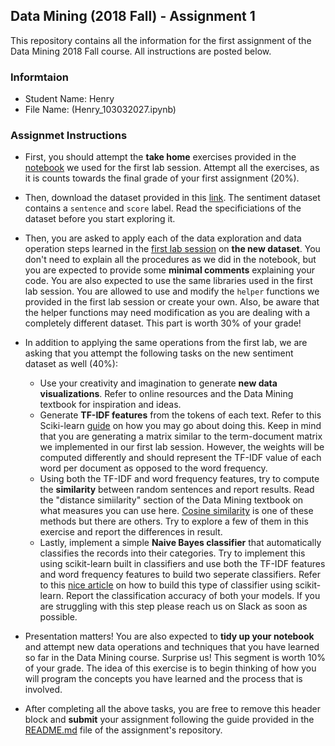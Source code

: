 ## Data Mining (2018 Fall) - Assignment 1
This repository contains all the information for the first assignment of the Data Mining 2018 Fall course. All instructions are posted below. 

### Informtaion
* Student Name: Henry  
* File Name: (Henry_103032027.ipynb)

### Assignmet Instructions
- First, you should attempt the **take home** exercises provided in the [notebook](https://github.com/omarsar/data_mining_lab/blob/master/news_data_mining.ipynb) we used for the first lab session. Attempt all the exercises, as it is counts towards the final grade of your first assignment (20%). 

- Then, download the dataset provided in this [link](https://archive.ics.uci.edu/ml/datasets/Sentiment+Labelled+Sentences#). The sentiment dataset contains a `sentence` and `score` label. Read the specificiations of the dataset before you start exploring it. 


- Then, you are asked to apply each of the data exploration and data operation steps learned in the [first lab session](https://github.com/omarsar/data_mining_lab) on **the new dataset**. You don't need to explain all the procedures as we did in the notebook, but you are expected to provide some **minimal comments** explaining your code. You are also expected to use the same libraries used in the first lab session. You are allowed to use and modify the `helper` functions we provided in the first lab session or create your own. Also, be aware that the helper functions may need modification as you are dealing with a completely different dataset. This part is worth 30% of your grade!

- In addition to applying the same operations from the first lab, we are asking that you attempt the following tasks on the new sentiment dataset as well (40%):
    - Use your creativity and imagination to generate **new data visualizations**. Refer to online resources and the Data Mining textbook for inspiration and ideas. 
    - Generate **TF-IDF features** from the tokens of each text. Refer to this Sciki-learn [guide](http://scikit-learn.org/stable/modules/generated/sklearn.feature_extraction.text.TfidfVectorizer.html) on how you may go about doing this. Keep in mind that you are generating a matrix similar to the term-document matrix we implemented in our first lab session. However, the weights will be computed differently and should represent the TF-IDF value of each word per document as opposed to the word frequency.
    - Using both the TF-IDF and word frequency features, try to compute the **similarity** between random sentences and report results. Read the "distance simiilarity" section of the Data Mining textbook on what measures you can use here. [Cosine similarity](https://jamesmccaffrey.wordpress.com/2017/03/29/the-cosine-similarity-of-two-sentences/) is one of these methods but there are others. Try to explore a few of them in this exercise and report the differences in result. 
    - Lastly, implement a simple **Naive Bayes classifier** that automatically classifies the records into their categories. Try to implement this using scikit-learn built in classifiers and use both the TF-IDF features and word frequency features to build two seperate classifiers. Refer to this [nice article](https://hub.packtpub.com/implementing-3-naive-bayes-classifiers-in-scikit-learn/) on how to build this type of classifier using scikit-learn. Report the classification accuracy of both your models. If you are struggling with this step please reach us on Slack as soon as possible.   


- Presentation matters! You are also expected to **tidy up your notebook** and attempt new data operations and techniques that you have learned so far in the Data Mining course. Surprise us! This segment is worth 10% of your grade. The idea of this exercise is to begin thinking of how you will program the concepts you have learned and the process that is involved. 


- After completing all the above tasks, you are free to remove this header block and **submit** your assignment following the guide provided in the [README.md](https://github.com/omarsar/dm_2018_hw_1/blob/master/README.md) file of the assignment's repository. 

